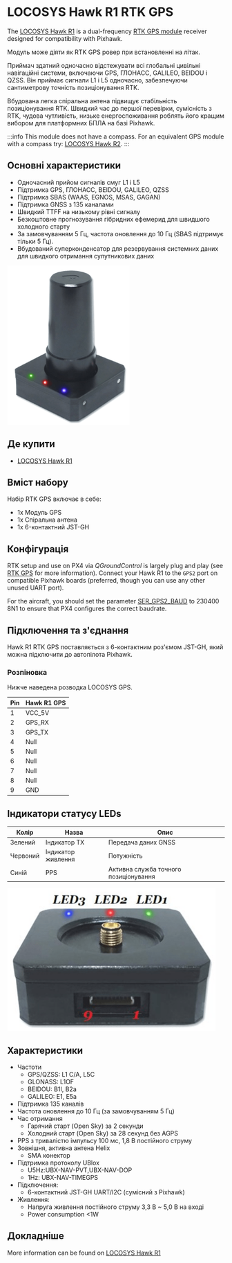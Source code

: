 # LOCOSYS Hawk R1 RTK GPS

<Badge type="tip" text="PX4 v1.13" />

The [LOCOSYS Hawk R1](https://www.locosystech.com/en/product/hawk-r1.html) is a dual-frequency [RTK GPS module](../gps_compass/rtk_gps.md) receiver designed for compatibility with Pixhawk.

Модуль може діяти як RTK GPS ровер при встановленні на літак.

Приймач здатний одночасно відстежувати всі глобальні цивільні навігаційні системи, включаючи GPS, ГЛОНАСС, GALILEO, BEIDOU і QZSS.
Він приймає сигнали L1 і L5 одночасно, забезпечуючи сантиметрову точність позиціонування RTK.

Вбудована легка спіральна антена підвищує стабільність позиціонування RTK.
Швидкий час до першої перевірки, сумісність з RTK, чудова чутливість, низьке енергоспоживання роблять його кращим вибором для платформних БПЛА на базі Pixhawk.

:::info
This module does not have a compass.
For an equivalent GPS module with a compass try: [LOCOSYS Hawk R2](../gps_compass/rtk_gps_locosys_r2.md).
:::

## Основні характеристики

- Одночасний прийом сигналів смуг L1 і L5
- Підтримка GPS, ГЛОНАСС, BEIDOU, GALILEO, QZSS
- Підтримка SBAS (WAAS, EGNOS, MSAS, GAGAN)
- Підтримка GNSS з 135 каналами
- Швидкий TTFF на низькому рівні сигналу
- Безкоштовне прогнозування гібридних ефемерид для швидшого холодного старту
- За замовчуванням 5 Гц, частота оновлення до 10 Гц (SBAS підтримує тільки 5 Гц).
- Вбудований суперконденсатор для резервування системних даних для швидкого отримання супутникових даних

![LOCOSYS Hawk R1](../../assets/hardware/gps/locosys_hawk_a1/locosys_hawk_a1_gps.png)

## Де купити

- [LOCOSYS Hawk R1](https://www.locosystech.com/en/product/hawk-r1.html)

## Вміст набору

Набір RTK GPS включає в себе:

- 1x Модуль GPS
- 1x Спіральна антена
- 1x 6-контактний JST-GH

## Конфігурація

RTK setup and use on PX4 via _QGroundControl_ is largely plug and play (see [RTK GPS](../gps_compass/rtk_gps.md) for more information).
Connect your Hawk R1 to the `GPS2` port on compatible Pixhawk boards (preferred, though you can use any other unused UART port).

For the aircraft, you should set the parameter [SER_GPS2_BAUD](../advanced_config/parameter_reference.md#SER_GPS1_BAUD) to 230400 8N1 to ensure that PX4 configures the correct baudrate.

## Підключення та з'єднання

Hawk R1 RTK GPS поставляється з 6-контактним роз'ємом JST-GH, який можна підключити до автопілота Pixhawk.

### Розпіновка

Нижче наведена розводка LOCOSYS GPS.

| Pin | Hawk R1 GPS                 |
| --- | --------------------------- |
| 1   | VCC_5V |
| 2   | GPS_RX |
| 3   | GPS_TX |
| 4   | Null                        |
| 5   | Null                        |
| 6   | Null                        |
| 7   | Null                        |
| 8   | Null                        |
| 9   | GND                         |

## Індикатори статусу LEDs

| Колір    | Назва              | Опис                                  |
| -------- | ------------------ | ------------------------------------- |
| Зелений  | Індикатор TX       | Передача даних GNSS                   |
| Червоний | Індикатор живлення | Потужність                            |
| Синій    | PPS                | Активна служба точного позиціонування |

![Hawk A1 LEDs](../../assets/hardware/gps/locosys_hawk_a1/locosys_hawk_a1_leds.png)

## Характеристики

- Частоти
  - GPS/QZSS: L1 C/A, L5C
  - GLONASS: L1OF
  - BEIDOU: B1I, B2a
  - GALILEO: E1, E5a
- Підтримка 135 каналів
- Частота оновлення до 10 Гц (за замовчуванням 5 Гц)
- Час отримання
  - Гарячий старт (Open Sky) за 2 секунди
  - Холодний старт (Open Sky) за 28 секунд без AGPS
- PPS з тривалістю імпульсу 100 мс, 1,8 В постійного струму
- Зовнішня, активна антена Helix
  - SMA конектор
- Підтримка протоколу UBlox
  - U5Hz:UBX-NAV-PVT,UBX-NAV-DOP
  - 1Hz: UBX-NAV-TIMEGPS
- Підключення:
  - 6-контактний JST-GH UART/I2C (сумісний з Pixhawk)
- Живлення:
  - Напруга живлення постійного струму 3,3 В ~ 5,0 В на вході
  - Power consumption <1W

## Докладніше

More information can be found on [LOCOSYS Hawk R1](https://www.locosystech.com/en/product/hawk-r1.html)
